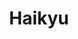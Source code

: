 ---
layout: lecteur.njk
tags : haikyu

title : Haikyu
episode : 24
saison : 4
iframe : https://dood.to/e/45x8mro3ivu9
cc :  VostFr
    
---